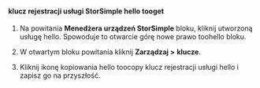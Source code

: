 #### <a name="tooget-hello-storsimple-service-registration-key"></a>klucz rejestracji usługi StorSimple hello tooget

1.  Na powitania **Menedżera urządzeń StorSimple** bloku, kliknij utworzoną usługę hello. Spowoduje to otwarcie górę nowe prawo toohello bloku.

2.  W otwartym bloku powitania kliknij **Zarządzaj &gt;**  **klucze**.

3.  Kliknij ikonę kopiowania hello toocopy klucz rejestracji usługi hello i zapisz go na przyszłość.
